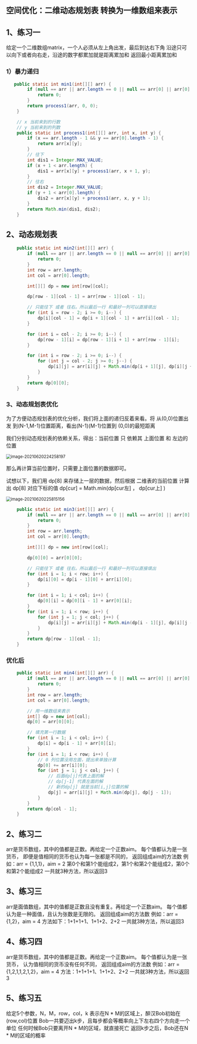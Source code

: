 ## 空间优化：二维动态规划表 转换为一维数组来表示

## 1、练习一

给定一个二维数组matrix，一个人必须从左上角出发，最后到达右下角
沿途只可以向下或者向右走，沿途的数字都累加就是距离累加和
返回最小距离累加和

### 1）暴力递归

```java
   public static int min1(int[][] arr) {
        if (null == arr || arr.length == 0 || null == arr[0] || arr[0].length == 0) {
            return 0;
        }
        return process1(arr, 0, 0);
    }

    // x 当前来到的行数
    // y 当前来到的列数
    public static int process1(int[][] arr, int x, int y) {
        if (x == arr.length - 1 && y == arr[0].length - 1) {
            return arr[x][y];
        }
        // 往下
        int dis1 = Integer.MAX_VALUE;
        if (x + 1 < arr.length) {
            dis1 = arr[x][y] + process1(arr, x + 1, y);
        }
        // 往右
        int dis2 = Integer.MAX_VALUE;
        if (y + 1 < arr[0].length) {
            dis2 = arr[x][y] + process1(arr, x, y + 1);
        }
        return Math.min(dis1, dis2);
    }
```



## 2、动态规划表

```java
    public static int min2(int[][] arr) {
        if (null == arr || arr.length == 0 || null == arr[0] || arr[0].length == 0) {
            return 0;
        }
        int row = arr.length;
        int col = arr[0].length;

        int[][] dp = new int[row][col];

        dp[row - 1][col - 1] = arr[row - 1][col - 1];

        // 只能往下 或者 往右。所以最后一行 和最好一列可以直接填出
        for (int i = row - 2; i >= 0; i--) {
            dp[i][col - 1] = dp[i + 1][col - 1] + arr[i][col - 1];
        }

        for (int i = col - 2; i >= 0; i--) {
            dp[row - 1][i] = dp[row - 1][i + 1] + arr[row - 1][i];
        }

        for (int i = row - 2; i >= 0; i--) {
            for (int j = col - 2; j >= 0; j--) {
                dp[i][j] = arr[i][j] + Math.min(dp[i + 1][j], dp[i][j + 1]);
            }
        }
        return dp[0][0];
    }
```



### 3、动态规划表优化

为了方便动态规划表的优化分析，我们将上面的递归反着来看。将  从(0,0)位置出发 到(N-1,M-1)位置距离，看出(N-1)(M-1)位置到 (0,0)的最短距离

我们分别动态规划表的依赖关系，得出：当前位置 只 依赖其 上面位置 和 左边的位置

<img src="G:\myStudy\img\algorithm\recursion2dp\18.png" alt="image-20210620224258197" style="zoom:80%;" /> 

那么再计算当前位置时，只需要上面位置的数据即可。

试想以下，我们用 dp[8] 来存储上一层的数据，然后根据 二维表的当前位置 计算出 dp[8] 对应下标的值 dp[cur] =  Math.min(dp[cur左] ， dp[cur上] )  

<img src="G:\myStudy\img\algorithm\recursion2dp\19.png" alt="image-20210620225815156" style="zoom:80%;" /> 

```java
    public static int min3(int[][] arr) {
        if (null == arr || arr.length == 0 || null == arr[0] || arr[0].length == 0) {
            return 0;
        }
        int row = arr.length;
        int col = arr[0].length;

        int[][] dp = new int[row][col];

        dp[0][0] = arr[0][0];

        // 只能往下 或者 往右。所以最后一行 和最好一列可以直接填出
        for (int i = 1; i < row; i++) {
            dp[i][0] = dp[i - 1][0] + arr[i][0];
        }

        for (int i = 1; i < col; i++) {
            dp[0][i] = dp[0][i - 1] + arr[0][i];
        }
        for (int i = 1; i < row; i++) {
            for (int j = 1; j < col; j++) {
                dp[i][j] = arr[i][j] + Math.min(dp[i - 1][j], dp[i][j - 1]);
            }
        }
        return dp[row - 1][col - 1];
    }
```

### 优化后

```java
    public static int min4(int[][] arr) {
        if (null == arr || arr.length == 0 || null == arr[0] || arr[0].length == 0) {
            return 0;
        }
        int row = arr.length;
        int col = arr[0].length;

        // 用一维数组来表示
        int[] dp = new int[col];
        dp[0] = arr[0][0];

        // 填充第一行数据
        for (int i = 1; i < col; i++) {
            dp[i] = dp[i - 1] + arr[0][i];
        }
        for (int i = 1; i < row; i++) {
            // 0 列位置没用左面，提出来单独计算
            dp[0] += arr[i][0];
            for (int j = 1; j < col; j++) {
                // 后面dp[j]代表上面的解
                // dp[j-1] 代表左面的解
                // 新的dp[j] 就是当前[i,j]位置的解
                dp[j] = arr[i][j] + Math.min(dp[j], dp[j - 1]);
            }
        }
        return dp[col - 1];
    }

```



## 2、练习二

arr是货币数组，其中的值都是正数。再给定一个正数aim。
每个值都认为是一张货币，
即便是值相同的货币也认为每一张都是不同的，
返回组成aim的方法数
例如：arr = {1,1,1}，aim = 2
第0个和第1个能组成2，第1个和第2个能组成2，第0个和第2个能组成2
一共就3种方法，所以返回3



## 3、练习三

arr是面值数组，其中的值都是正数且没有重复。再给定一个正数aim。
每个值都认为是一种面值，且认为张数是无限的。
返回组成aim的方法数
例如：arr = {1,2}，aim = 4
方法如下：1+1+1+1、1+1+2、2+2
一共就3种方法，所以返回3



## 4、练习四

arr是货币数组，其中的值都是正数。再给定一个正数aim。
每个值都认为是一张货币，
认为值相同的货币没有任何不同，
返回组成aim的方法数
例如：arr = {1,2,1,1,2,1,2}，aim = 4
方法：1+1+1+1、1+1+2、2+2
一共就3种方法，所以返回3



## 5、练习五

给定5个参数，N，M，row，col，k
表示在N * M的区域上，醉汉Bob初始在(row,col)位置
Bob一共要迈出k步，且每步都会等概率向上下左右四个方向走一个单位
任何时候Bob只要离开N * M的区域，就直接死亡
返回k步之后，Bob还在N * M的区域的概率